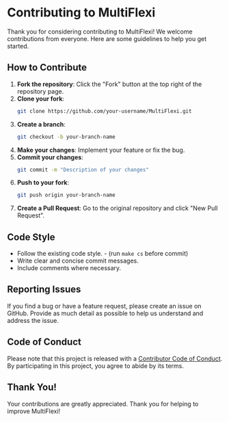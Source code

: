 # Contributing to MultiFlexi

Thank you for considering contributing to MultiFlexi! We welcome contributions from everyone. Here are some guidelines to help you get started.

## How to Contribute

1. **Fork the repository**: Click the "Fork" button at the top right of the repository page.
2. **Clone your fork**:
    ```bash
    git clone https://github.com/your-username/MultiFlexi.git
    ```
3. **Create a branch**:
    ```bash
    git checkout -b your-branch-name
    ```
4. **Make your changes**: Implement your feature or fix the bug.
5. **Commit your changes**:
    ```bash
    git commit -m "Description of your changes"
    ```
6. **Push to your fork**:
    ```bash
    git push origin your-branch-name
    ```
7. **Create a Pull Request**: Go to the original repository and click "New Pull Request".

## Code Style

- Follow the existing code style. - (run `make cs` before commit)
- Write clear and concise commit messages.
- Include comments where necessary.

## Reporting Issues

If you find a bug or have a feature request, please create an issue on GitHub. Provide as much detail as possible to help us understand and address the issue.

## Code of Conduct

Please note that this project is released with a [Contributor Code of Conduct](CODE_OF_CONDUCT.md). By participating in this project, you agree to abide by its terms.

## Thank You!

Your contributions are greatly appreciated. Thank you for helping to improve MultiFlexi!
